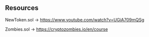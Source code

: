## Resources
NewToken.sol ->  https://www.youtube.com/watch?v=UGiA709mQSg

Zombies.sol -> https://cryptozombies.io/en/course